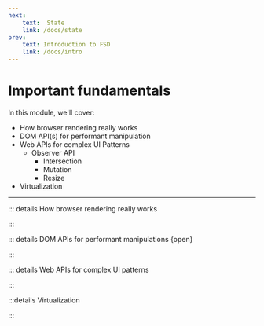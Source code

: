 ```yaml
---
next:
    text:  State
    link: /docs/state
prev:
    text: Introduction to FSD
    link: /docs/intro
---
```


<!-- markdownlint-disable MD007 MD010 MD013 MD024 MD028 MD033 -->

<script setup>
import DocHeading from "../components/doc-heading.vue"
</script>

# Important fundamentals

<DocHeading />

In this module, we'll cover:

- How browser rendering really works
- DOM API(s) for performant manipulation
- Web APIs for complex UI Patterns
	- Observer API
        - Intersection
        - Mutation
        - Resize
- Virtualization

<hr>

::: details How browser rendering really works
<!--@include: ./browser-rendering.md-->
:::

::: details DOM APIs for performant manipulations {open}
<!--@include: ./dom-apis.md-->
:::

::: details Web APIs for complex UI patterns
<!--@include: ./web-apis.md-->
:::

:::details Virtualization
<!--@include: ./virtualization.md-->
:::
